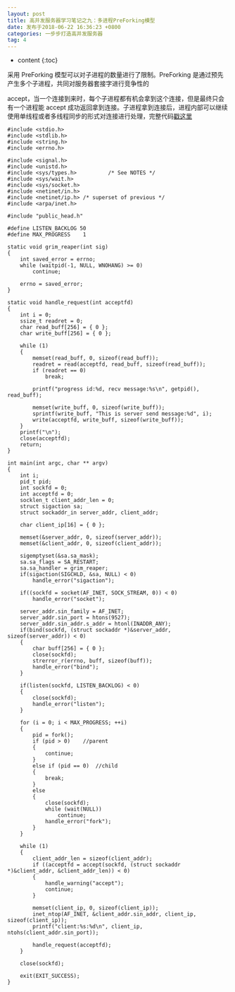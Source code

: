 ```yaml
---
layout: post
title: 高并发服务器学习笔记之九：多进程PreForking模型
date: 发布于2018-06-22 16:36:23 +0800
categories: 一步步打造高并发服务器
tag: 4
---
```


* content
{:toc}

采用 PreForking 模型可以对子进程的数量进行了限制。PreForking 是通过预先产生多个子进程，共同对服务器套接字进行竞争性的

<!-- more -->
accept，当一个连接到来时，每个子进程都有机会拿到这个连接，但是最终只会有一个进程能 accept
成功返回拿到连接。子进程拿到连接后，进程内部可以继续使用单线程或者多线程同步的形式对连接进行处理，完整代码[戳这里](https://github.com/zhangn1989/MyRPC)​​​​​​​

    
    
    #include <stdio.h>
    #include <stdlib.h>
    #include <string.h>
    #include <errno.h>
    
    #include <signal.h>
    #include <unistd.h>
    #include <sys/types.h>          /* See NOTES */
    #include <sys/wait.h>
    #include <sys/socket.h>
    #include <netinet/in.h>
    #include <netinet/ip.h> /* superset of previous */
    #include <arpa/inet.h>
    
    #include "public_head.h"
    
    #define LISTEN_BACKLOG 50
    #define MAX_PROGRESS	1
    
    static void grim_reaper(int sig)
    {
    	int saved_error = errno;
    	while (waitpid(-1, NULL, WNOHANG) >= 0)
    		continue;
    
    	errno = saved_error;
    }
    
    static void handle_request(int acceptfd)
    {
        int i = 0;
        ssize_t readret = 0;
        char read_buff[256] = { 0 };
        char write_buff[256] = { 0 };
       
    	while (1)
    	{
    		memset(read_buff, 0, sizeof(read_buff));
    		readret = read(acceptfd, read_buff, sizeof(read_buff));
    		if (readret == 0)
    			break;
    
    		printf("progress id:%d, recv message:%s\n", getpid(), read_buff);
    
    		memset(write_buff, 0, sizeof(write_buff));
    		sprintf(write_buff, "This is server send message:%d", i);
    		write(acceptfd, write_buff, sizeof(write_buff));
    	}
        printf("\n");
        close(acceptfd);
        return;
    }
    
    int main(int argc, char ** argv)
    {
    	int i;
    	pid_t pid;
        int sockfd = 0;
        int acceptfd = 0;
        socklen_t client_addr_len = 0;
    	struct sigaction sa;
        struct sockaddr_in server_addr, client_addr;
    
        char client_ip[16] = { 0 };
    
        memset(&server_addr, 0, sizeof(server_addr));
        memset(&client_addr, 0, sizeof(client_addr));
    
    	sigemptyset(&sa.sa_mask); 
    	sa.sa_flags = SA_RESTART;
    	sa.sa_handler = grim_reaper;
    	if(sigaction(SIGCHLD, &sa, NULL) < 0)
    		handle_error("sigaction");
    
        if((sockfd = socket(AF_INET, SOCK_STREAM, 0)) < 0)
            handle_error("socket");
    
        server_addr.sin_family = AF_INET;
        server_addr.sin_port = htons(9527);
        server_addr.sin_addr.s_addr = htonl(INADDR_ANY);
        if(bind(sockfd, (struct sockaddr *)&server_addr, sizeof(server_addr)) < 0)
        {
    		char buff[256] = { 0 };
            close(sockfd);
    		strerror_r(errno, buff, sizeof(buff));
            handle_error("bind");
        }
    
        if(listen(sockfd, LISTEN_BACKLOG) < 0)
        {
            close(sockfd);
            handle_error("listen");
        }
    
    	for (i = 0; i < MAX_PROGRESS; ++i)
    	{
    		pid = fork();
    		if (pid > 0)	//parent
    		{
    			continue;
    		}
    		else if (pid == 0)	//child
    		{
    			break;
    		}
    		else
    		{
    			close(sockfd);
    			while (wait(NULL))
    				continue;
    			handle_error("fork");
    		}
    	}
    	
    	while (1)
    	{
    		client_addr_len = sizeof(client_addr);
    		if ((acceptfd = accept(sockfd, (struct sockaddr *)&client_addr, &client_addr_len)) < 0)
    		{
    			handle_warning("accept");
    			continue;
    		}
    
    		memset(client_ip, 0, sizeof(client_ip));
    		inet_ntop(AF_INET, &client_addr.sin_addr, client_ip, sizeof(client_ip));
    		printf("client:%s:%d\n", client_ip, ntohs(client_addr.sin_port));
    
    		handle_request(acceptfd);
    	}
        
        close(sockfd);
    
    	exit(EXIT_SUCCESS);
    }
    

